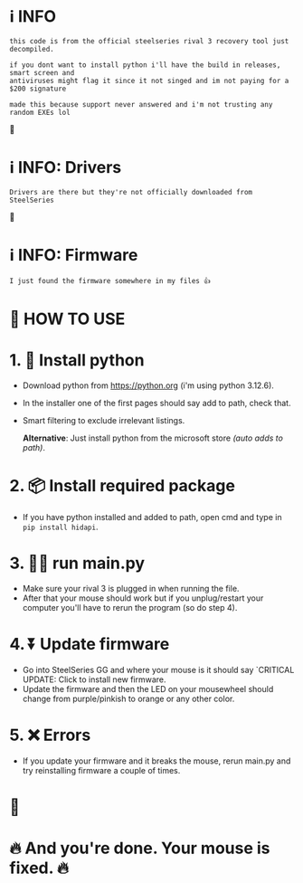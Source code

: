 # ℹ **INFO** 
```
this code is from the official steelseries rival 3 recovery tool just decompiled.
```
```
if you dont want to install python i'll have the build in releases, smart screen and 
antiviruses might flag it since it not singed and im not paying for a $200 signature
```
```
made this because support never answered and i'm not trusting any random EXEs lol
```
᲼
# ℹ **INFO: Drivers**
```
Drivers are there but they're not officially downloaded from SteelSeries 
```
᲼
# ℹ **INFO: Firmware**
```
I just found the firmware somewhere in my files 👍
```

# 🧠 **HOW TO USE** 

# 1. 🐍 **Install python** 
   - Download python from https://python.org (i'm using python 3.12.6).
   - In the installer one of the first pages should say add to path, check that.
   - Smart filtering to exclude irrelevant listings.

     **Alternative**: Just install python from the microsoft store *(auto adds to path)*.

# 2. 📦 **Install required package** 
   - If you have python installed and added to path, open cmd and type in `pip install hidapi`.

# 3. 🏃‍♀️ **run main.py** 
   - Make sure your rival 3 is plugged in when running the file.
   - After that your mouse should work but if you unplug/restart your computer 
   you'll have to rerun the program (so do step 4).

# 4. ⏬ **Update firmware**
   - Go into SteelSeries GG and where your mouse is it should say `CRITICAL UPDATE: Click to install new firmware.
   - Update the firmware and then the LED on your mousewheel should change from purple/pinkish to orange or any other color.

# 5. ❌ **Errors**
   - If you update your firmware and it breaks the mouse, rerun main.py and try reinstalling firmware a couple of times.
# ᲼
# 🔥 And you're done. Your mouse is fixed. 🔥
